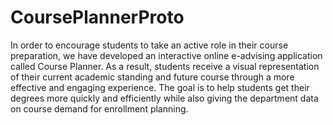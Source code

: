 # CoursePlannerProto

In order to encourage students to take an active role in their course preparation, we have developed an interactive online e-advising application called Course Planner. As a result, students receive a visual representation of their current academic standing and future course through a more effective and engaging experience. The goal is to help students get their degrees more quickly and efficiently while also giving the department data on course demand for enrollment planning.
